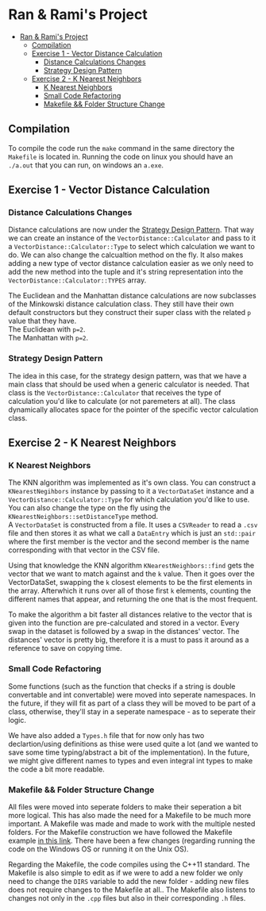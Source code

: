 # Ran & Rami's Project

- [Ran \& Rami's Project](#ran--ramis-project)
	- [Compilation](#compilation)
	- [Exercise 1 - Vector Distance Calculation](#exercise-1---vector-distance-calculation)
		- [Distance Calculations Changes](#distance-calculations-changes)
		- [Strategy Design Pattern](#strategy-design-pattern)
	- [Exercise 2 - K Nearest Neighbors](#exercise-2---k-nearest-neighbors)
		- [K Nearest Neighbors](#k-nearest-neighbors)
		- [Small Code Refactoring](#small-code-refactoring)
		- [Makefile \&\& Folder Structure Change](#makefile--folder-structure-change)

## Compilation
To compile the code run the `make` command in the same directory the `Makefile` is located in.
Running the code on linux you should have an `./a.out` that you can run, on windows an `a.exe`.

## Exercise 1 - Vector Distance Calculation
### Distance Calculations Changes
Distance calculations are now under the [Strategy Design Pattern](https://en.wikipedia.org/wiki/Strategy_pattern). That way we can create an instance of the `VectorDistance::Calculator` and pass to it a `VectorDistance::Calculator::Type` to select which calculation we want to do. We can also change the calcualtion method on the fly. It also makes adding a new type of vector distance calculation easier as we only need to add the new method into the tuple and it's string representation into the `VectorDistance::Calculator::TYPES` array.

The Euclidean and the Manhattan distance calculations are now subclasses of the Minkowski distance calculation class. They still have their own default constructors but they construct their super class with the related `p` value that they have.<br/>
The Euclidean with `p=2`.<br/>
The Manhattan with `p=2`.<br/>

### Strategy Design Pattern
The idea in this case, for the strategy design pattern, was that we have a main class that should be used when a generic calculator is needed. That class is the `VectorDistance::Calculator` that receives the type of calculation you'd like to calculate (or not paremeters at all). The class dynamically allocates space for the pointer of the specific vector calculation class.

## Exercise 2 - K Nearest Neighbors
### K Nearest Neighbors
The KNN algorithm was implemented as it's own class. You can construct a `KNearestNegihbors` instance by passing to it a `VectorDataSet` instance and a `VectorDistance::Calculator::Type` for which calculation you'd like to use. You can also change the type on the fly using the `KNearestNeighbors::setDistanceType` method.<br/>
A `VectorDataSet` is constructed from a file. It uses a `CSVReader` to read a `.csv` file and then stores it as what we call a `DataEntry` which is just an `std::pair` where the first member is the vector and the second member is the name corresponding with that vector in the CSV file.

Using that knowledge the KNN algorithm `KNearestNeighbors::find` gets the vector that we want to match against and the `k` value. Then it goes over the VectorDataSet, swapping the `k` closest elements to be the first elements in the array. Afterwhich it runs over all of those first `k` elements, counting the different names that appear, and returning the one that is the most frequent.

To make the algorithm a bit faster all distances relative to the vector that is given into the function are pre-calculated and stored in a vector. Every swap in the dataset is followed by a swap in the distances' vector. The distances' vector is pretty big, therefore it is a must to pass it around as a reference to save on copying time.

### Small Code Refactoring
Some functions (such as the function that checks if a string is double convertable and int convertable) were moved into seperate namespaces. In the future, if they will fit as part of a class they will be moved to be part of a class, otherwise, they'll stay in a seperate namespace - as to seperate their logic.

We have also added a `Types.h` file that for now only has two declartion/using definitions as thise were used quite a lot (and we wanted to save some time typing/abstract a bit of the implementation). In the future, we might give different names to types and even integral int types to make the code a bit more readable.

### Makefile && Folder Structure Change
All files were moved into seperate folders to make their seperation a bit more logical. This has also made the need for a Makefile to be much more important. A Makefile was made and made to work with the multiple nested folders. For the Makefile construction we have followed the Makefile example [in this link](https://riptutorial.com/makefile/example/21376/building-from-different-source-folders-to-different-target-folders). There have been a few changes (regarding running the code on the Windows OS or running it on the Unix OS).

Regarding the Makefile, the code compiles using the C++11 standard. The Makefile is also simple to edit as if we were to add a new folder we only need to change the `DIRS` variable to add the new folder - adding new files does not require changes to the Makefile at all.. The Makefile also listens to changes not only in the `.cpp` files but also in their corresponding `.h` files.
